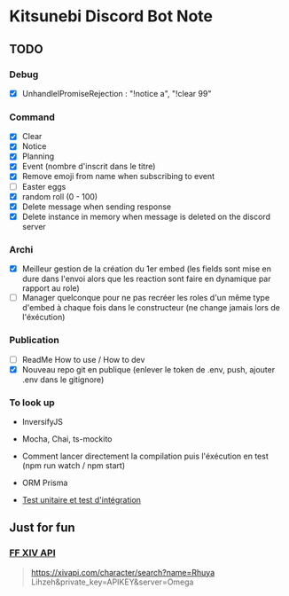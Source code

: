 # Kitsunebi Discord Bot Note

## TODO

### Debug

- [x] UnhandlelPromiseRejection : "!notice a", "!clear 99"

### Command

- [x] Clear
- [x] Notice
- [x] Planning
- [x] Event (nombre d'inscrit dans le titre)
- [x] Remove emoji from name when subscribing to event
- [ ] Easter eggs
- [x] random roll (0 - 100)
- [x] Delete message when sending response
- [x] Delete instance in memory when message is deleted on the discord server

### Archi

- [x] Meilleur gestion de la création du 1er embed (les fields sont mise en dure dans l'envoi alors que les reaction sont faire en dynamique par rapport au role)
- [ ] Manager quelconque pour ne pas recréer les roles d'un même type d'embed à chaque fois dans le constructeur (ne change jamais lors de l'éxécution)
  
### Publication

- [ ] ReadMe How to use / How to dev
- [x] Nouveau repo git en publique (enlever le token de .env, push, ajouter .env dans le gitignore)

### To look up

- InversifyJS
- Mocha, Chai, ts-mockito
- Comment lancer directement la compilation puis l'éxécution en test (npm run watch / npm start)
- ORM Prisma

- [Test unitaire et test d'intégration](https://www.toptal.com/typescript/dependency-injection-discord-bot-tutorial)
  
## Just for fun

### [FF XIV API](https://xivapi.com/docs)

> https://xivapi.com/character/search?name=Rhuya Lihzeh&private_key=APIKEY&server=Omega

